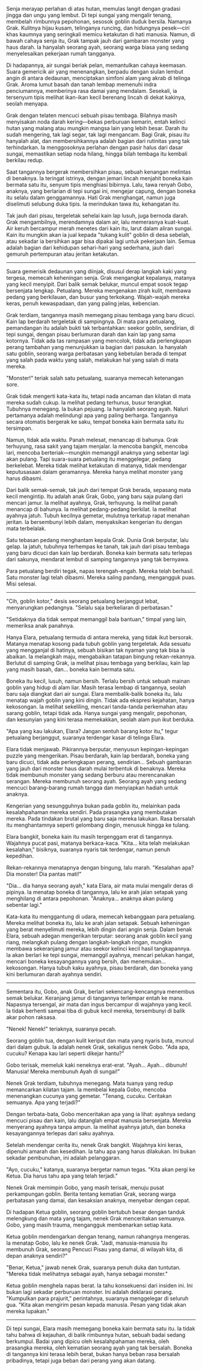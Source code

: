 Senja merayap perlahan di atas hutan, memulas langit dengan gradasi jingga dan ungu yang lembut. Di tepi sungai yang mengalir tenang, membelah rimbunnya pepohonan, sesosok goblin duduk bersila. Namanya Grak. Kulitnya hijau kusam, telinganya runcing, dan hidungnya pesek—ciri khas kaumnya yang seringkali memicu ketakutan di hati manusia. Namun, di bawah cahaya senja itu, Grak tampak jauh dari gambaran monster yang haus darah. Ia hanyalah seorang ayah, seorang warga biasa yang sedang menyelesaikan pekerjaan rumah tangganya.

Di hadapannya, air sungai beriak pelan, memantulkan cahaya keemasan. Suara gemericik air yang menenangkan, berpadu dengan siulan lembut angin di antara dedaunan, menciptakan simfoni alam yang akrab di telinga Grak. Aroma lumut basah dan tanah lembap memenuhi indra penciumannya, memberinya rasa damai yang mendalam. Sesekali, ia tersenyum tipis melihat ikan-ikan kecil berenang lincah di dekat kakinya, seolah menyapa.

Grak dengan telaten mencuci sebuah pisau tembaga. Bilahnya masih menyisakan noda darah kering—bekas perburuan kemarin, entah kelinci hutan yang malang atau mungkin mangsa lain yang lebih besar. Darah itu sudah mengering, tak lagi segar, tak lagi mengancam. Bagi Grak, pisau itu hanyalah alat, dan membersihkannya adalah bagian dari rutinitas yang tak terhindarkan. Ia menggosoknya perlahan dengan pasir halus dari dasar sungai, memastikan setiap noda hilang, hingga bilah tembaga itu kembali berkilau redup.

Saat tangannya bergerak membersihkan pisau, sebuah kenangan melintas di benaknya. Ia teringat istrinya, dengan jemari lincah menjahit boneka kain bermata satu itu, senyum tipis menghiasi bibirnya. Lalu, tawa renyah Gobo, anaknya, yang berlarian di tepi sungai ini, mengejar capung, dengan boneka itu selalu dalam genggamannya. Hati Grak menghangat, namun juga diselimuti selubung duka tipis. Ia merindukan tawa itu, kehangatan itu.

Tak jauh dari pisau, tergeletak sehelai kain lap lusuh, juga bernoda darah. Grak mengambilnya, merendamnya dalam air, lalu memerasnya kuat-kuat. Air keruh bercampur merah menetes dari kain itu, larut dalam aliran sungai. Kain itu mungkin akan ia jual kepada "tukang kulit" goblin di desa sebelah, atau sekadar ia bersihkan agar bisa dipakai lagi untuk pekerjaan lain. Semua adalah bagian dari kehidupan sehari-hari yang sederhana, jauh dari gemuruh pertempuran atau jeritan ketakutan.

***

Suara gemerisik dedaunan yang diinjak, disusul derap langkah kaki yang tergesa, memecah keheningan senja. Grak mengangkat kepalanya, matanya yang kecil menyipit. Dari balik semak belukar, muncul empat sosok tegap bersenjata lengkap. Petualang. Mereka mengenakan zirah kulit, membawa pedang yang berkilauan, dan busur yang terkokang. Wajah-wajah mereka keras, penuh kewaspadaan, dan yang paling jelas, kebencian.

Grak terdiam, tangannya masih memegang pisau tembaga yang baru dicuci. Kain lap berdarah tergeletak di sampingnya. Di mata para petualang, pemandangan itu adalah bukti tak terbantahkan: seekor goblin, sendirian, di tepi sungai, dengan pisau berlumuran darah dan kain lap yang sama kotornya. Tidak ada tas rampasan yang mencolok, tidak ada perlengkapan perang tambahan yang menunjukkan ia bagian dari pasukan. Ia hanyalah satu goblin, seorang warga perbatasan yang kebetulan berada di tempat yang salah pada waktu yang salah, melakukan hal yang salah di mata mereka.

"Monster!" teriak salah satu petualang, suaranya memecah ketenangan sore.

Grak tidak mengerti kata-kata itu, tetapi nada ancaman dan kilatan di mata mereka sudah cukup. Ia melihat pedang terhunus, busur terangkat. Tubuhnya menegang. Ia bukan pejuang. Ia hanyalah seorang ayah. Naluri pertamanya adalah melindungi apa yang paling berharga. Tangannya secara otomatis bergerak ke saku, tempat boneka kain bermata satu itu tersimpan.

Namun, tidak ada waktu. Panah melesat, menancap di bahunya. Grak terhuyung, rasa sakit yang tajam menjalar. Ia mencoba bangkit, mencoba lari, mencoba berteriak—mungkin memanggil anaknya yang sebentar lagi akan pulang. Tapi suara-suara petualang itu menggelegar, pedang berkelebat. Mereka tidak melihat ketakutan di matanya, tidak mendengar keputusasaan dalam geramannya. Mereka hanya melihat monster yang harus dibasmi.

Dari balik semak-semak, tak jauh dari tempat Grak berada, sepasang mata kecil mengintip. Itu adalah anak Grak, Gobo, yang baru saja pulang dari mencari jamur. Ia melihat ayahnya, Grak, terhuyung. Ia melihat panah menancap di bahunya. Ia melihat pedang-pedang berkilat. Ia melihat ayahnya jatuh. Tubuh kecilnya gemetar, mulutnya terkatup rapat menahan jeritan. Ia bersembunyi lebih dalam, menyaksikan kengerian itu dengan mata terbelalak.

Satu tebasan pedang menghantam kepala Grak. Dunia Grak berputar, lalu gelap. Ia jatuh, tubuhnya terhempas ke tanah, tak jauh dari pisau tembaga yang baru dicuci dan kain lap berdarah. Boneka kain bermata satu terlepas dari sakunya, mendarat lembut di samping tangannya yang tak bernyawa.

Para petualang berdiri tegak, napas terengah-engah. Mereka telah berhasil. Satu monster lagi telah dibasmi. Mereka saling pandang, mengangguk puas. Misi selesai.

***

"Cih, goblin kotor," desis seorang petualang berjanggut lebat, menyarungkan pedangnya. "Selalu saja berkeliaran di perbatasan."

"Setidaknya dia tidak sempat memanggil bala bantuan," timpal yang lain, memeriksa anak panahnya.

Hanya Elara, petualang termuda di antara mereka, yang tidak ikut bersorak. Matanya menatap kosong pada tubuh goblin yang tergeletak. Ada sesuatu yang mengganjal di hatinya, sebuah bisikan tak nyaman yang tak bisa ia abaikan. Ia melangkah maju, mengabaikan tatapan bingung rekan-rekannya. Berlutut di samping Grak, ia melihat pisau tembaga yang berkilau, kain lap yang masih basah, dan... boneka kain bermata satu.

Boneka itu kecil, lusuh, namun bersih. Terlalu bersih untuk sebuah mainan goblin yang hidup di alam liar. Masih terasa lembap di tangannya, seolah baru saja diangkat dari air sungai. Elara membalik-balik boneka itu, lalu menatap wajah goblin yang kini dingin. Tidak ada ekspresi kejahatan, hanya kekosongan. Ia melihat sekeliling, mencari tanda-tanda perkemahan atau sarang goblin, tetapi tidak ada. Hanya sungai yang mengalir, pepohonan, dan kesunyian yang kini terasa memekakkan, seolah alam pun ikut berduka.

"Apa yang kau lakukan, Elara? Jangan sentuh barang kotor itu," tegur petualang berjanggut, suaranya terdengar kasar di telinga Elara.

Elara tidak menjawab. Pikirannya berputar, menyusun kepingan-kepingan puzzle yang mengerikan. Pisau berdarah, kain lap berdarah, boneka yang baru dicuci, tidak ada perlengkapan perang, sendirian... Sebuah gambaran yang jauh dari monster haus darah mulai terbentuk di benaknya. Mereka tidak membunuh monster yang sedang berburu atau merencanakan serangan. Mereka membunuh seorang ayah. Seorang ayah yang sedang mencuci barang-barang rumah tangga dan menyiapkan hadiah untuk anaknya.

Kengerian yang sesungguhnya bukan pada goblin itu, melainkan pada kesalahpahaman mereka sendiri. Pada prasangka yang membutakan mereka. Pada tindakan brutal yang baru saja mereka lakukan. Rasa bersalah itu menghantamnya seperti gelombang dingin, menusuk hingga ke tulang.

Elara bangkit, boneka kain itu masih tergenggam erat di tangannya. Wajahnya pucat pasi, matanya berkaca-kaca. "Kita... kita telah melakukan kesalahan," bisiknya, suaranya nyaris tak terdengar, namun penuh kepedihan.

Rekan-rekannya menatapnya dengan bingung, lalu marah. "Kesalahan apa? Dia monster! Dia pantas mati!"

"Dia... dia hanya seorang ayah," kata Elara, air mata mulai mengalir deras di pipinya. Ia menatap boneka di tangannya, lalu ke arah jalan setapak yang menghilang di antara pepohonan. "Anaknya... anaknya akan pulang sebentar lagi."

Kata-kata itu menggantung di udara, memecah kebanggaan para petualang. Mereka melihat boneka itu, lalu ke arah jalan setapak. Sebuah keheningan yang berat menyelimuti mereka, lebih dingin dari angin senja. Dalam benak Elara, sebuah adegan mengerikan terputar: seorang anak goblin kecil yang riang, melangkah pulang dengan langkah-langkah ringan, mungkin membawa sekeranjang jamur atau seekor kelinci kecil hasil tangkapannya. Ia akan berlari ke tepi sungai, memanggil ayahnya, mencari pelukan hangat, mencari boneka kesayangannya yang bersih, dan menemukan... kekosongan. Hanya tubuh kaku ayahnya, pisau berdarah, dan boneka yang kini berlumuran darah ayahnya sendiri.

***

Sementara itu, Gobo, anak Grak, berlari sekencang-kencangnya menembus semak belukar. Keranjang jamur di tangannya terlempar entah ke mana. Napasnya tersengal, air mata dan ingus bercampur di wajahnya yang kecil. Ia tidak berhenti sampai tiba di gubuk kecil mereka, tersembunyi di balik akar pohon raksasa.

"Nenek! Nenek!" teriaknya, suaranya pecah.

Seorang goblin tua, dengan kulit keriput dan mata yang nyaris buta, muncul dari dalam gubuk. Ia adalah nenek Grak, sekaligus nenek Gobo. "Ada apa, cucuku? Kenapa kau lari seperti dikejar hantu?"

Gobo terisak, memeluk kaki neneknya erat-erat. "Ayah... Ayah... dibunuh! Manusia! Mereka membunuh Ayah di sungai!"

Nenek Grak terdiam, tubuhnya menegang. Mata tuanya yang redup memancarkan kilatan tajam. Ia membelai kepala Gobo, mencoba menenangkan cucunya yang gemetar. "Tenang, cucuku. Ceritakan semuanya. Apa yang terjadi?"

Dengan terbata-bata, Gobo menceritakan apa yang ia lihat: ayahnya sedang mencuci pisau dan kain, lalu datanglah empat manusia bersenjata. Mereka menyerang ayahnya tanpa ampun. Ia melihat ayahnya jatuh, dan boneka kesayangannya terlepas dari saku ayahnya.

Setelah mendengar cerita itu, nenek Grak bangkit. Wajahnya kini keras, dipenuhi amarah dan kesedihan. Ia tahu apa yang harus dilakukan. Ini bukan sekadar pembunuhan, ini adalah pelanggaran.

"Ayo, cucuku," katanya, suaranya bergetar namun tegas. "Kita akan pergi ke Ketua. Dia harus tahu apa yang telah terjadi."

Nenek Grak memimpin Gobo, yang masih terisak, menuju pusat perkampungan goblin. Berita tentang kematian Grak, seorang warga perbatasan yang damai, dan kesaksian anaknya, menyebar dengan cepat.

Di hadapan Ketua goblin, seorang goblin bertubuh besar dengan tanduk melengkung dan mata yang tajam, nenek Grak menceritakan semuanya. Gobo, yang masih trauma, mengangguk membenarkan setiap kata.

Ketua goblin mendengarkan dengan tenang, namun rahangnya mengeras. Ia menatap Gobo, lalu ke nenek Grak. "Jadi, manusia-manusia itu membunuh Grak, seorang Pencuci Pisau yang damai, di wilayah kita, di depan anaknya sendiri?"

"Benar, Ketua," jawab nenek Grak, suaranya penuh duka dan tuntutan. "Mereka tidak melihatnya sebagai ayah, hanya sebagai monster."

Ketua goblin menghela napas berat. Ia tahu konsekuensi dari insiden ini. Ini bukan lagi sekadar perburuan monster. Ini adalah deklarasi perang. "Kumpulkan para prajurit," perintahnya, suaranya menggelegar di seluruh gua. "Kita akan mengirim pesan kepada manusia. Pesan yang tidak akan mereka lupakan."

***

Di tepi sungai, Elara masih memegang boneka kain bermata satu itu. Ia tidak tahu bahwa di kejauhan, di balik rimbunnya hutan, sebuah badai sedang berkumpul. Badai yang dipicu oleh kesalahpahaman mereka, oleh prasangka mereka, oleh kematian seorang ayah yang tak bersalah. Boneka di tangannya kini terasa lebih berat, bukan hanya beban rasa bersalah pribadinya, tetapi juga beban dari perang yang akan datang.
